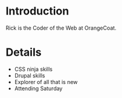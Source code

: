 # Introduction #

Rick is the Coder of the Web at OrangeCoat.


# Details #

  * CSS ninja skills
  * Drupal skills
  * Explorer of all that is new
  * Attending Saturday